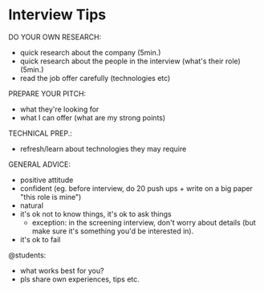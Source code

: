 

# Interview Tips


DO YOUR OWN RESEARCH:
- quick research about the company (5min.)
- quick research about the people in the interview (what's their role) (5min.)
- read the job offer carefully (technologies etc)


PREPARE YOUR PITCH:
- what they're looking for
- what I can offer (what are my strong points)


TECHNICAL PREP.:
- refresh/learn about technologies they may require


GENERAL ADVICE:
- positive attitude
- confident (eg. before interview, do 20 push ups + write on a big paper "this role is mine")
- natural
- it's ok not to know things, it's ok to ask things
  - exception: in the screening interview, don't worry about details (but make sure it's something you'd be interested in).
- it's ok to fail


@students: 
- what works best for you? 
- pls share own experiences, tips etc.

